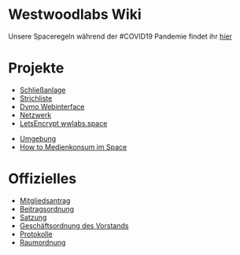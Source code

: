 Westwoodlabs Wiki 
=====================
Unsere Spaceregeln während der #COVID19 Pandemie findet ihr [hier](hygiene_covid19.md)

Projekte
=====================

* [Schließanlage](Projekte/Schliessanlage.md)
* [Strichliste](Projekte/Strichliste.md)
* [Dymo Webinterface](Projekte/Dymo.md)
* [Netzwerk](Projekte/Netzwerk.md)
* [LetsEncrypt wwlabs.space](Projekte/letsencrypt-wwlabs.space.md)
+ [Umgebung](Projekte/outside_infra.md)
+ [How to Medienkonsum im Space](Projekte/Media_in_Space.md)

Offizielles
=====================
* [Mitgliedsantrag](https://westwoodlabs.de/dateien/Mitgliedsantrag.pdf)
* [Beitragsordnung](Offizielles/Beitragsordnung.md)
* [Satzung](Offizielles/Satzung.md)
* [Geschäftsordnung des Vorstands](Offizielles/Geschaeftsordnung_des_Vorstands.md)
* [Protokolle](Offizielles/protokolle.md)
* [Raumordnung](Offizielles/Raumordnung_der_Westwoodlabs_e.V.md)
